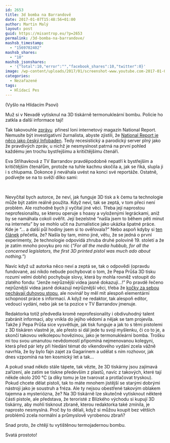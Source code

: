 ```yaml
---
id: 2653
title: 3d bomba na Barrandově
date: 2017-01-07T15:48:56+01:00
author: Martin Malý
layout: post
guid: https://misantrop.eu/?p=2653
permalink: /3d-bomba-na-barrandove/
mashsb_timestamp:
  - "1569702402"
mashsb_shares:
  - "10"
mashsb_jsonshares:
  - '{"total":10,"error":"","facebook_shares":10,"twitter":0}'
image: /wp-content/uploads/2017/01/screenshot-www.youtube.com-2017-01-07-12-53-57.png
categories:
  - Nezařazené
tags:
  - Hlídací Pes
---
```

(Vyšlo na Hlídacím Psovi)

<span style="font-weight: 400;">Muž si v Nevadě vytisknul na 3D tiskárně termonukleární bombu. Policie ho zatkla a další informace tají!</span><span style="font-weight: 400;"><br /> </span>

<span style="font-weight: 400;">Tak takovouhle <a href="https://nationalreport.net/nevada-man-arrested-successful-test-3d-printed-thermonuclear-bomb/">zprávu</a></span><span style="font-weight: 400;">  přinesl loni internetový magazín National Report. Nemusíte být investigativní žurnalista, abyste zjistili, že <a href="https://en.wikipedia.org/wiki/National_Report">National Report je něco jako český Infobaden</a>. Tedy recesistický a parodický server plný jako že pravdivých zpráv, u nichž je nesmyslnost patrná na první pohled každému jen trochu bystřejšímu a kritičtějšímu čtenáři.</span>

<span style="font-weight: 400;">Eva Střihavková z TV Barrandov pravděpodobně nepatří k bystřejším a kritičtějším čtenářům, protože na tuhle kachnu skočila a, jak se říká, slupla ji i s chlupama. Dokonce ji neváhala uvést na konci své reportáže. Ostatně, podívejte se na to svěží dílko sami:</span>



&nbsp;

<span style="font-weight: 400;">Nevyčítal bych autorce, že neví, jak funguje 3D tisk a k čemu ta technologie může být zatím reálně použita. Když neví, tak se zeptá, v tom přeci není problém. Ale rozhodně bych jí vyčítal jiné věci. Třeba její naprostou neprofesionalitu, se kterou operuje s hoaxy a vyloženými legráckami, aniž by se namáhala cokoli ověřit. Její bezelstné “našla jsem to během pěti minut na internetu” by se mohlo učit na žurnalistice jako ukázka špatné práce. Kde je “&#8230; a další půl hodiny jsem si to ověřovala?” Nebo aspoň kdyby si <a href="https://hackaday.com/2015/11/21/building-a-better-3d-printed-gun/">ten článek</a></span><span style="font-weight: 400;"> přečetla, že? Našla by tam, mimo jiné, větu, že se jedná o první experimenty, že technologie odpovídá zhruba druhé polovině 19. století a že je zatím mnoho povyku pro nic (<em>“For all the media hubbub, for all the concerned legislators, the first 3D printed pistol was much ado about nothing.”</em>)</span>

<span style="font-weight: 400;">Navíc když už autorka něco neví a zeptá se, tak o odpovědi (opravdu fundované, asi nikdo nebude pochybovat o tom, že Pepa Průša 3D tisku rozumí velmi dobře) pochybuje slovy, která by mohla rovněž vstoupit do zlatého fondu: “Jenže nejrůznější videa jasně dokazují…!” Po pravdě řečeno nejrůznější videa jasně dokazují nejrůznější věci, třeba že <a href="https://www.youtube.com/watch?v=wZZ7oFKsKzY">kočky za sebou nechávají duhovou stopu</a></span><span style="font-weight: 400;">, ale novinář by měl mít alespoň elementární schopnost práce s informací. A když ne redaktor, tak alespoň editor, vedoucí vydání, nebo jak se ta pozice v TV Barrandov jmenuje.</span>

<span style="font-weight: 400;">Redaktorka totiž předvedla kromě neprofesionality i obdivuhodný talent zabránit informaci, aby vnikla do jejího vědomí a nějak se tam projevila. Takže jí Pepa Průša sice vysvětluje, jak tisk funguje a jak to s těmi pistolemi z 3D tiskáren vlastně je, ale přesto si dál jede tu svoji myšlenku, či co to je, a skončí takovou velkolepou hovězinou, jako je termonukleární bomba. Trošku mi tou svou umanutou nevědomostí připomíná nejmenovanou kolegyni, která před pár lety při hledání témat do víkendového vydání zcela vážně navrhla, že by bylo fajn zajet za Gagarinem a udělat s ním rozhovor, jak dnes vzpomíná na ten kosmický let a tak…</span>

<span style="font-weight: 400;">A pokud snad někdo stále tápete, tak vězte, že 3D tiskárny jsou zajímavá zařízení, ale zatím se tiskne především z plastů, navíc z takových, které tají někde okolo 200 °C (a díky tomu je lze tvarovat a protlačovat tryskou). Pokud chcete dělat pistoli, tak to máte mnohem jistější se starými dobrými nástroji jako je soustruh a fréza. Ale ty nejsou obestřené takovým oblakem tajemna a mysteriózna, že? Na 3D tiskárně lze skutečně vytisknout některé části pistole, ale představa, že teroristé z Blízkého východu si kupují 3D tiskárny, aby mohli tisknout zbraně, kterou redaktorka také zmínila, je naprosto nesmyslná. Proč by to dělali, když si můžou koupit bez větších problémů zcela normální a průmyslově vyrobenou zbraň?</span>

<span style="font-weight: 400;">Snad proto, že chtějí tu vytištěnou termojadernou bombu. </span>

<span style="font-weight: 400;">Svatá prostoto!</span>